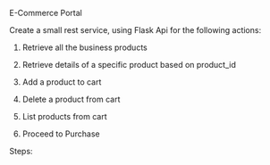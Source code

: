E-Commerce Portal

Create a small rest service, using Flask Api for the following actions:

1) Retrieve all the business products

2) Retrieve details of a specific product based on product_id

3) Add a product to cart

4) Delete a product from cart

5) List products from cart

6) Proceed to Purchase

Steps:
